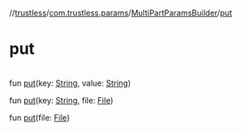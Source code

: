 //[trustless](../../../index.md)/[com.trustless.params](../index.md)/[MultiPartParamsBuilder](index.md)/[put](put.md)

# put

\
fun [put](put.md)(key: [String](https://kotlinlang.org/api/latest/jvm/stdlib/kotlin/-string/index.html), value: [String](https://kotlinlang.org/api/latest/jvm/stdlib/kotlin/-string/index.html))

fun [put](put.md)(key: [String](https://kotlinlang.org/api/latest/jvm/stdlib/kotlin/-string/index.html), file: [File](https://developer.android.com/reference/kotlin/java/io/File.html))

fun [put](put.md)(file: [File](https://developer.android.com/reference/kotlin/java/io/File.html))
